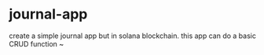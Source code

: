 # journal-app

create a simple journal app but in solana blockchain. this app can do a basic CRUD function ~
